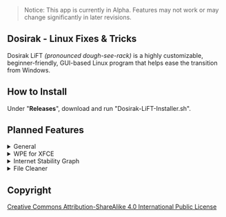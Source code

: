 > Notice: This app is currently in Alpha. Features may not work or may change significantly in later revisions. 


## Dosirak - Linux Fixes & Tricks
Dosirak LiFT *(pronounced dough-see-rack)* is a highly customizable, beginner-friendly, GUI-based Linux program that helps ease the transition from Windows.


## How to Install
Under "**Releases**", download and run "Dosirak-LiFT-Installer.sh".


## Planned Features
<details>
<summary>General</summary>

- Non-Steam Game Save Extractor — automatically detects and helps backup saves for non-steam games
- Application Database — replaces App Install Helper - A large, searchable collection of installable apps taken from a customizable dictionary 
- Add folder for Module Exports  
- Have the 'home.py' Quit button clear the shell temp folder 
- Remove reliance on shell temp folder (if possible)
- Add failsafe in case 'logo.png' is deleted  
- Add update option in settings and a mutable popup if any updates are available
</details>

<details>
<summary>WPE for XFCE</summary>

- Install custom videos not from WPE  
- Installed wallpaper list chooser  
</details>

<details>
<summary>Internet Stability Graph</summary>

- Add settings for repetitions and graph-less mode 
</details>

<details>
<summary>File Cleaner</summary>

- Option to change location of scan
</details>


## Copyright
[Creative Commons Attribution-ShareAlike 4.0 International Public
License](https://creativecommons.org/licenses/by-sa/4.0/deed.en)
